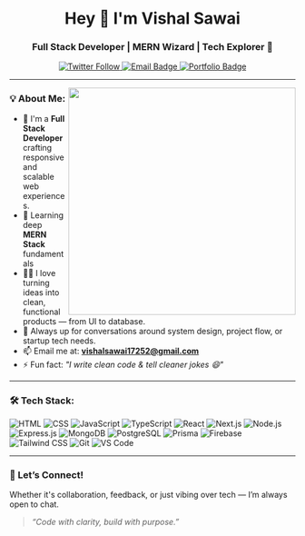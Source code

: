 <h1 align="center">Hey 👋 I'm Vishal Sawai</h1>
<h3 align="center">Full Stack Developer | MERN Wizard | Tech Explorer 🚀</h3>

<p align="center">
  <a href="https://twitter.com/vishaldnynasha1" target="_blank">
    <img src="https://img.shields.io/twitter/follow/vishaldnynasha1?logo=twitter&style=for-the-badge" alt="Twitter Follow" />
  </a>
  <a href="mailto:vishalsawai17252@gmail.com">
    <img src="https://img.shields.io/badge/Email-Say%20Hi!-red?style=for-the-badge&logo=gmail" alt="Email Badge" />
  </a>
  <a href="https://coder-vishal-sawai.vercel.app/" target="_blank">
    <img src="https://img.shields.io/badge/Portfolio-Visit-blueviolet?style=for-the-badge&logo=vercel" alt="Portfolio Badge" />
  </a>
</p>

---

<img align="right" src="https://media.giphy.com/media/qgQUggAC3Pfv687qPC/giphy.gif" width="400"/>

### 💡 About Me:
- 🔭 I'm a **Full Stack Developer** crafting responsive and scalable web experiences.
- 🧠 Learning deep **MERN Stack** fundamentals 
- 🧑‍💻 I love turning ideas into clean, functional products — from UI to database.
- 💬 Always up for conversations around system design, project flow, or startup tech needs.
- 📫 Email me at: **vishalsawai17252@gmail.com**
- ⚡ Fun fact: *"I write clean code & tell cleaner jokes 😄"*

---

### 🛠️ Tech Stack:

![HTML](https://img.shields.io/badge/HTML5-E34F26?style=for-the-badge&logo=html5&logoColor=white)
![CSS](https://img.shields.io/badge/CSS3-1572B6?style=for-the-badge&logo=css3&logoColor=white)
![JavaScript](https://img.shields.io/badge/-JavaScript-F7DF1E?style=for-the-badge&logo=javascript&logoColor=black)
![TypeScript](https://img.shields.io/badge/-TypeScript-007ACC?style=for-the-badge&logo=typescript)
![React](https://img.shields.io/badge/-React-20232A?style=for-the-badge&logo=react)
![Next.js](https://img.shields.io/badge/-Next.js-black?style=for-the-badge&logo=next.js)
![Node.js](https://img.shields.io/badge/-Node.js-339933?style=for-the-badge&logo=node.js)
![Express.js](https://img.shields.io/badge/-Express.js-black?style=for-the-badge&logo=express)
![MongoDB](https://img.shields.io/badge/-MongoDB-4EA94B?style=for-the-badge&logo=mongodb)
![PostgreSQL](https://img.shields.io/badge/-PostgreSQL-4169E1?style=for-the-badge&logo=postgresql)
![Prisma](https://img.shields.io/badge/-Prisma-2D3748?style=for-the-badge&logo=prisma)
![Firebase](https://img.shields.io/badge/-Firebase-FFCA28?style=for-the-badge&logo=firebase)
![Tailwind CSS](https://img.shields.io/badge/-TailwindCSS-06B6D4?style=for-the-badge&logo=tailwind-css)
![Git](https://img.shields.io/badge/-Git-F05032?style=for-the-badge&logo=git)
![VS Code](https://img.shields.io/badge/-VSCode-007ACC?style=for-the-badge&logo=visual-studio-code)

---

### 🤝 Let’s Connect!
Whether it's collaboration, feedback, or just vibing over tech — I’m always open to chat.

> *“Code with clarity, build with purpose.”*
